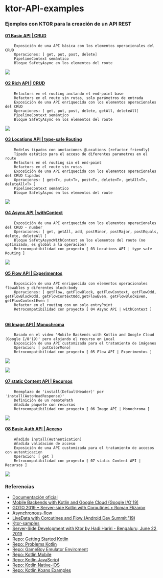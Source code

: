 # ktor-API-examples

### Ejemplos con KTOR para la creación de un API REST


#### [01 Basic API | CRUD](https://github.com/vicboma1/ktor-API-examples/tree/master/01-basic-api) 
```
    Exposición de una API básica con los elementos operacionales del CRUD
    Operaciones: [ get, put, post, delete]
    PipelineContext semántico
    Bloque SafetyAsync en los elementos del route
```
![](https://github.com/vicboma1/ktor-API-examples/blob/master/00-assets/01-basic-api.png)


#### [02 Rich API | CRUD](https://github.com/vicboma1/ktor-API-examples/tree/master/02-rich-api)
```
    Refactors en el routing anclando el end-point base
    Refactors en el route sin rutas, solo parámetros de entrada
    Exposición de una API enriquecida con los elementos operacionales del CRUD
    Operaciones: [ get, put, post, delete, getAll, deleteAll]
    PipelineContext semántico
    Bloque SafetyAsync en los elementos del route
```
![](https://github.com/vicboma1/ktor-API-examples/blob/master/00-assets/02-rich-api.png)


#### [03 Locations API | type-safe Routing](https://github.com/vicboma1/ktor-API-examples/tree/master/03-locations-api)
```
    Modelos tipados con anotaciones @Locations (refactor friendly)
    Tipado estático para el acceso de diferentes parametros en el route
    Refactors en el routing sin el end-point
    Refactors en el route sin rutas
    Exposición de una API enriquecida con los elementos operacionales del CRUD tipados
    Operaciones: [ get<T>, put<T>, post<T>, delete<T>, getAll<T>, deleteAll<T> ]
    PipelineContext semántico
    Bloque SafetyAsync en los elementos del route
```
![](https://github.com/vicboma1/ktor-API-examples/blob/master/00-assets/03-location-api.png)


#### [04 Async API | withContext](https://github.com/vicboma1/ktor-API-examples/tree/master/04-async-api)
```
    Exposición de una API enriquecida con los elementos operacionales del CRUD - number
    Operaciones: [ get, getAll, add, postMinor, postMajor, postEquals, delete, deleteAll ]
    Bloque SafetyAsyncWithContext en los elementos del route (no optimizado, es global a la operación)
    Retrocompatibilidad con proyecto [ 03 Locations API | type-safe Routing ]
```
![](https://github.com/vicboma1/ktor-API-examples/blob/master/00-assets/04-async-api.png)

#### [05 Flow API | Experimentos](https://github.com/vicboma1/ktor-API-examples/tree/master/05-flow-api)
```
    Exposición de una API enriquecida con elementos operacionales flowables y diferentes block-body
    Operaciones: [ getFlow, getFlowBlock, getFlowContext, getFlowOdd, getFlowBlockOdd, getFlowContextOdd,getFlowEven, getFlowBlockEven, getFlowContextEven ]
    Refactor en el routing con un solo entryPoint 
    Retrocompatibilidad con proyecto [ 04 Async API | withContext ]
```
![]()

#### [06 Image API | Monochroma](https://github.com/vicboma1/ktor-API-examples/tree/master/06-monochroma-api)
```
    Basado en el video 'Mobile Backends with Kotlin and Google Cloud (Google I/O'19)' pero alojando el recurso en Local
    Exposición de una API customizada para el tratamiento de imágenes
    Operacion: [ putColorMono] 
    Retrocompatibilidad con proyecto [ 05 Flow API | Experimentos ]
```
![](https://github.com/vicboma1/ktor-API-examples/blob/master/00-assets/06-monochrome-api.png)

![](https://github.com/vicboma1/ktor-API-examples/blob/master/00-assets/06-monochroma-api.gif)

#### [07 static Content API | Recursos](https://github.com/vicboma1/ktor-API-examples/tree/master/07-staticcontent-api)
```
    Reemplazo de 'install(DefaultHeader)' por 'install(AutoHeadResponse)'
    Definición de un remotePath
    Añadido paquete con recursos
    Retrocompatibilidad con proyecto [ 06 Image API | Monochroma ]
```
![](https://github.com/vicboma1/ktor-API-examples/blob/master/00-assets/06-monochrome-api.png)

#### [08 Basic Auth API | Acceso ](https://github.com/vicboma1/ktor-API-examples/tree/master/08-basiauth-api)
```
    Añadido install(Authentication)
    Añadida validación de acceso
    Exposición de una API customizada para el tratamiento de accesos con autenticacion
    Operacion: [ get ] 
    Retrocompatibilidad con proyecto [ 07 static Content API | Recursos ]
```
![](https://github.com/vicboma1/ktor-API-examples/blob/master/00-assets/08-basicAuth-api.gif)

### Referencias 
*  [Documentación oficial](https://ktor.io/)
*  [Mobile Backends with Kotlin and Google Cloud (Google I/O'19)](https://youtu.be/zjWOMBdPbsI)
*  [GOTO 2019 • Server-side Kotlin with Coroutines • Roman Elizarov](https://www.youtube.com/watch?v=hQrFfwT1IMo)
*  [Asynchronous-flow](https://github.com/Kotlin/kotlinx.coroutines/blob/7f0da424ed98e3a30e0a7ca2daff33f9a9cdbf0c/docs/flow.md#asynchronous-flow)
*  [LiveData with Coroutines and Flow (Android Dev Summit '19)](https://www.youtube.com/watch?v=B8ppnjGPAGE)
*  [Ktor-samples](https://github.com/ktorio/ktor-samples)
*  [Server-Side Development with Ktor by Hadi Hariri - Bengaluru, June 22, 2019](https://youtu.be/Y4kyTpi_qO4)
*  [Repo: Getting Started Kotlin](https://github.com/vicboma1/GettingStartedKotlin)    
*  [Repo: Problems Kotlin](https://github.com/vicboma1/Kotlin-Examples-Problems/blob/master/README.md)    
*  [Repo: GameBoy Emulator Enviroment](https://github.com/vicboma1/GameBoyEmulatorEnvironment)    
*  [Repo: Kotlin Mobile](https://github.com/vicboma1/KotlinMobilePoC_MasterUV2018)    
*  [Repo: Kotlin JavaScript](https://github.com/vicboma1/kotlinJavaScript)   
*  [Repo: Kotlin Native-iOS](https://github.com/vicboma1/Kotlin-Native-iOS-ConsoleAsync)   
*  [Repo: Kotlin Koans Examples](https://github.com/vicboma1/Kotlin-Koans)   
